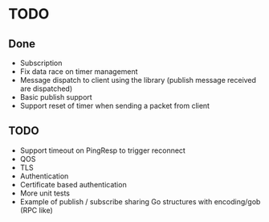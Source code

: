 # TODO

## Done

+ Subscription
+ Fix data race on timer management
+ Message dispatch to client using the library (publish message
  received are dispatched)
+ Basic publish support
+ Support reset of timer when sending a packet from client

## TODO

- Support timeout on PingResp to trigger reconnect
- QOS
- TLS
- Authentication
- Certificate based authentication
- More unit tests
- Example of publish / subscribe sharing Go structures with
  encoding/gob (RPC like)

